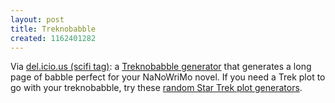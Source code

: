 ```yaml
---
layout: post
title: Treknobabble
created: 1162401282
---
```

Via [del.icio.us (scifi tag)](http://www.mcdemarco.net/aggregator/sources/25):  a [Treknobabble generator](http://desplesda.net/treknobabble/) that generates a long page of babble perfect for your NaNoWriMo novel.  If you need a Trek plot to go with your treknobabble, try these [random Star Trek plot generators](http://www.randomplots.com/).
